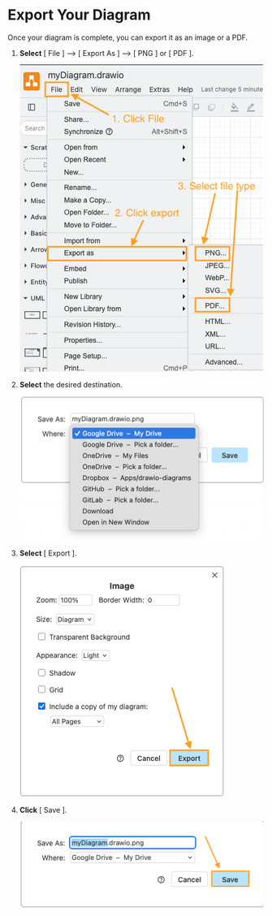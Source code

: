 # Export Your Diagram

Once your diagram is complete, you can export it as an image or a PDF.

1. **Select** [ File ] --> [ Export As ] --> [ PNG ] or [ PDF ].

    ![Export as PNG or PDF](./assets/exportAsFileType.png "Export as PNG or PDF")

3. **Select** the desired destination.

    ![Select destination](./assets/selectDestination.png "Select destination")


4. **Select** [ Export ].

    ![Select export](./assets/selectExport.png "Select export")


5. **Click** [ Save ].

    ![Select save](./assets/selectSave.png "Select save")
